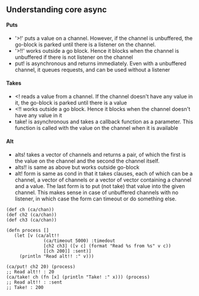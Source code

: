 ## Understanding core async

#### Puts

- '>!' puts a value on a channel. However, if the channel is unbuffered, the go-block is parked until there is a listener on the channel.
- '>!!' works outside a go block. Hence it blocks when the channel is unbuffered if there is not listener on the channel
- put! is asynchronous and returns immediately. Even with a unbuffered channel, it queues requests, and can be used without a listener


#### Takes

- <! reads a value from a channel. If the channel doesn't have any value in it, the go-block is parked until there is a value
- <!! works outside a go block. Hence it blocks when the channel doesn't have any value in it
- take! is asynchronous and takes a callback function as a parameter. This function is called with the value on the channel when it is available


#### Alt

- alts! takes a vector of channels and returns a pair, of which the first is the value on the channel and the second the channel itself.
- alts!! is same as above but works outside go-block
- alt! form is same as cond in that it takes clauses, each of which can be a channel, a vector of channels or a vector of vector containing a channel and a value. The last form is to put (not take) that value into the given channel. This makes sense in case of unbuffered channels with no listener, in which case the form can timeout or do something else.
```
(def ch (ca/chan))
(def ch2 (ca/chan))
(def ch3 (ca/chan))

(defn process []
   (let [v (ca/alt!!
              (ca/timeout 5000) :timedout
              [ch2 ch3] ([v c] (format "Read %s from %s" v c))
              [[ch 200]] :sent)]
     (println "Read alt!! :" v)))
     
(ca/put! ch2 20) (process)
;; Read alt!! : 20
(ca/take! ch (fn [x] (println "Take! :" x))) (process)
;; Read alt!! : :sent
;; Take! : 200
```
